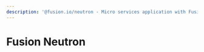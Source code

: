 ```yaml
---
description: '@fusion.io/neutron - Micro services application with Fusion'
---
```


# Fusion Neutron

